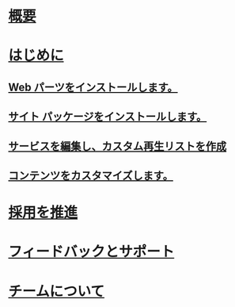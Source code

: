 # [概要](index.md)
# [はじめに](getstarted.md)
## [Web パーツをインストールします。](installwebpart.md)
## [サイト パッケージをインストールします。](installsitepackage.md)
## [サービスを編集し、カスタム再生リストを作成](customplaylist.md)
## [コンテンツをカスタマイズします。](sitecontent.md)
# [採用を推進](driveadoption.md)
# [フィードバックとサポート](feedback.md)
# [チームについて](aboutus.md)
